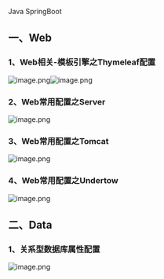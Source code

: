 Java SpringBoot
<a name="hwmmE"></a>
## 一、Web
<a name="DlENU"></a>
### 1、Web相关-模板引擎之Thymeleaf配置
![image.png](https://cdn.nlark.com/yuque/0/2019/png/396745/1575787163939-5f52cb3b-2316-48a8-a5f6-4e281e54b76a.png#height=473&id=fdb77&originHeight=473&originWidth=1025&originalType=binary&ratio=1&size=107565&status=done&style=none&width=1025)![image.png](https://cdn.nlark.com/yuque/0/2019/png/396745/1575787184813-6c3c4064-4549-41ab-a899-ec272bd51ddd.png#height=474&id=nSdIk&originHeight=474&originWidth=1025&originalType=binary&ratio=1&size=98313&status=done&style=none&width=1025)
<a name="BUy8j"></a>
### 2、Web常用配置之Server
![image.png](https://cdn.nlark.com/yuque/0/2019/png/396745/1575787219999-542a8753-fdc8-4f80-8194-056deb8952a6.png#height=317&id=iqeNY&originHeight=317&originWidth=1025&originalType=binary&ratio=1&size=56374&status=done&style=none&width=1025)
<a name="vNGDL"></a>
### 3、Web常用配置之Tomcat
![image.png](https://cdn.nlark.com/yuque/0/2019/png/396745/1575787277333-77ec0287-28e5-4d4f-b58e-4aae47f03523.png#height=356&id=ev4BS&originHeight=356&originWidth=1024&originalType=binary&ratio=1&size=73645&status=done&style=none&width=1024)
<a name="IWtVB"></a>
### 4、Web常用配置之Undertow
![image.png](https://cdn.nlark.com/yuque/0/2019/png/396745/1575787316423-b6ea25b1-1118-4811-a80d-d4e29f71a7b3.png#height=354&id=L1oI4&originHeight=354&originWidth=1024&originalType=binary&ratio=1&size=64382&status=done&style=none&width=1024)
<a name="QefY6"></a>
## 二、Data
<a name="COwgA"></a>
### 1、关系型数据库属性配置
![image.png](https://cdn.nlark.com/yuque/0/2019/png/396745/1575787373462-012608b4-3ee1-45fd-bc1d-ea047de1d661.png#height=356&id=hptsz&originHeight=356&originWidth=1027&originalType=binary&ratio=1&size=65182&status=done&style=none&width=1027)
